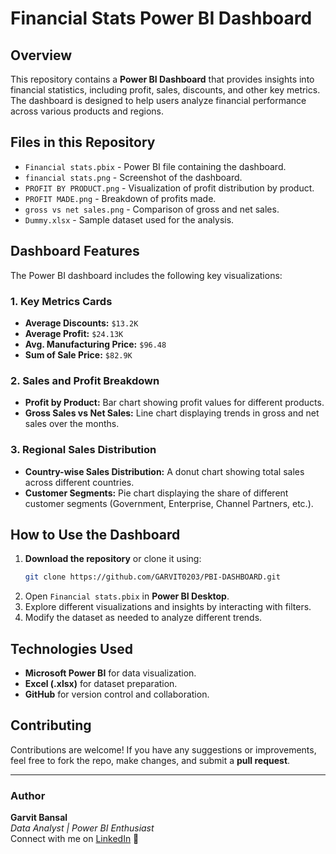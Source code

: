 # **Financial Stats Power BI Dashboard**

## **Overview**
This repository contains a **Power BI Dashboard** that provides insights into financial statistics, including profit, sales, discounts, and other key metrics. The dashboard is designed to help users analyze financial performance across various products and regions.

## **Files in this Repository**
- `Financial stats.pbix` - Power BI file containing the dashboard.
- `financial stats.png` - Screenshot of the dashboard.
- `PROFIT BY PRODUCT.png` - Visualization of profit distribution by product.
- `PROFIT MADE.png` - Breakdown of profits made.
- `gross vs net sales.png` - Comparison of gross and net sales.
- `Dummy.xlsx` - Sample dataset used for the analysis.

## **Dashboard Features**
The Power BI dashboard includes the following key visualizations:

### **1. Key Metrics Cards**
- **Average Discounts:** `$13.2K`
- **Average Profit:** `$24.13K`
- **Avg. Manufacturing Price:** `$96.48`
- **Sum of Sale Price:** `$82.9K`

### **2. Sales and Profit Breakdown**
- **Profit by Product:** Bar chart showing profit values for different products.
- **Gross Sales vs Net Sales:** Line chart displaying trends in gross and net sales over the months.

### **3. Regional Sales Distribution**
- **Country-wise Sales Distribution:** A donut chart showing total sales across different countries.
- **Customer Segments:** Pie chart displaying the share of different customer segments (Government, Enterprise, Channel Partners, etc.).

## **How to Use the Dashboard**
1. **Download the repository** or clone it using:
   ```sh
   git clone https://github.com/GARVIT0203/PBI-DASHBOARD.git
   ```
2. Open `Financial stats.pbix` in **Power BI Desktop**.
3. Explore different visualizations and insights by interacting with filters.
4. Modify the dataset as needed to analyze different trends.

## **Technologies Used**
- **Microsoft Power BI** for data visualization.
- **Excel (.xlsx)** for dataset preparation.
- **GitHub** for version control and collaboration.

## **Contributing**
Contributions are welcome! If you have any suggestions or improvements, feel free to fork the repo, make changes, and submit a **pull request**.

---
### **Author**
**Garvit Bansal**  
*Data Analyst | Power BI Enthusiast*  
Connect with me on [LinkedIn](https://www.linkedin.com/in/garvit-bansal0203)
 🚀

